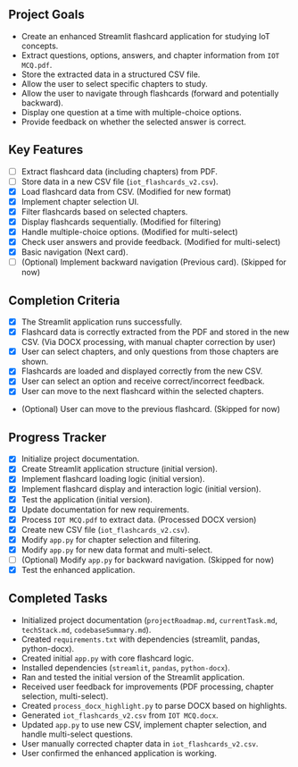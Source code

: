 ## Project Goals
- Create an enhanced Streamlit flashcard application for studying IoT concepts.
- Extract questions, options, answers, and chapter information from `IOT MCQ.pdf`.
- Store the extracted data in a structured CSV file.
- Allow the user to select specific chapters to study.
- Allow the user to navigate through flashcards (forward and potentially backward).
- Display one question at a time with multiple-choice options.
- Provide feedback on whether the selected answer is correct.

## Key Features
- [ ] Extract flashcard data (including chapters) from PDF.
- [ ] Store data in a new CSV file (`iot_flashcards_v2.csv`).
- [x] Load flashcard data from CSV. (Modified for new format)
- [x] Implement chapter selection UI.
- [x] Filter flashcards based on selected chapters.
- [x] Display flashcards sequentially. (Modified for filtering)
- [x] Handle multiple-choice options. (Modified for multi-select)
- [x] Check user answers and provide feedback. (Modified for multi-select)
- [x] Basic navigation (Next card).
- [ ] (Optional) Implement backward navigation (Previous card). (Skipped for now)

## Completion Criteria
- [x] The Streamlit application runs successfully.
- [x] Flashcard data is correctly extracted from the PDF and stored in the new CSV. (Via DOCX processing, with manual chapter correction by user)
- [x] User can select chapters, and only questions from those chapters are shown.
- [x] Flashcards are loaded and displayed correctly from the new CSV.
- [x] User can select an option and receive correct/incorrect feedback.
- [x] User can move to the next flashcard within the selected chapters.
- (Optional) User can move to the previous flashcard. (Skipped for now)

## Progress Tracker
- [x] Initialize project documentation.
- [x] Create Streamlit application structure (initial version).
- [x] Implement flashcard loading logic (initial version).
- [x] Implement flashcard display and interaction logic (initial version).
- [x] Test the application (initial version).
- [x] Update documentation for new requirements.
- [x] Process `IOT MCQ.pdf` to extract data. (Processed DOCX version)
- [x] Create new CSV file (`iot_flashcards_v2.csv`).
- [x] Modify `app.py` for chapter selection and filtering.
- [x] Modify `app.py` for new data format and multi-select.
- [ ] (Optional) Modify `app.py` for backward navigation. (Skipped for now)
- [x] Test the enhanced application.

## Completed Tasks
- Initialized project documentation (`projectRoadmap.md`, `currentTask.md`, `techStack.md`, `codebaseSummary.md`).
- Created `requirements.txt` with dependencies (streamlit, pandas, python-docx).
- Created initial `app.py` with core flashcard logic.
- Installed dependencies (`streamlit`, `pandas`, `python-docx`).
- Ran and tested the initial version of the Streamlit application.
- Received user feedback for improvements (PDF processing, chapter selection, multi-select).
- Created `process_docx_highlight.py` to parse DOCX based on highlights.
- Generated `iot_flashcards_v2.csv` from `IOT MCQ.docx`.
- Updated `app.py` to use new CSV, implement chapter selection, and handle multi-select questions.
- User manually corrected chapter data in `iot_flashcards_v2.csv`.
- User confirmed the enhanced application is working.
